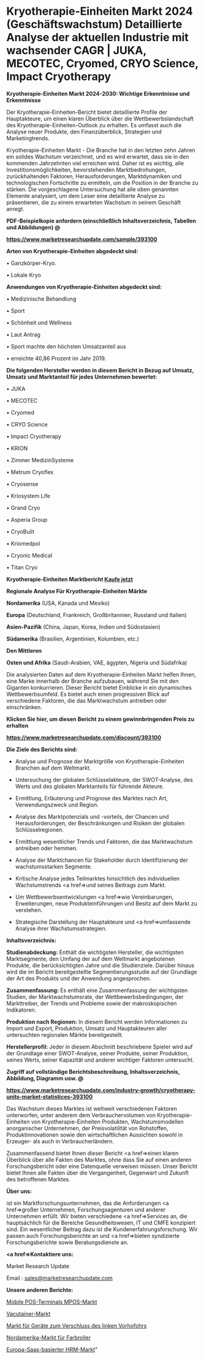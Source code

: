 # Kryotherapie-Einheiten Markt 2024 (Geschäftswachstum) Detaillierte Analyse der aktuellen Industrie mit wachsender CAGR | JUKA, MECOTEC, Cryomed, CRYO Science, Impact Cryotherapy

<strong>Kryotherapie-Einheiten Markt 2024-2030: Wichtige Erkenntnisse und Erkenntnisse</strong>

Der Kryotherapie-Einheiten-Bericht bietet detaillierte Profile der Hauptakteure, um einen klaren Überblick über die Wettbewerbslandschaft des Kryotherapie-Einheiten-Outlook zu erhalten. Es umfasst auch die Analyse neuer Produkte, den Finanzüberblick, Strategien und Marketingtrends.

Kryotherapie-Einheiten Markt - Die Branche hat in den letzten zehn Jahren ein solides Wachstum verzeichnet, und es wird erwartet, dass sie in den kommenden Jahrzehnten viel erreichen wird. Daher ist es wichtig, alle Investitionsmöglichkeiten, bevorstehenden Marktbedrohungen, zurückhaltenden Faktoren, Herausforderungen, Marktdynamiken und technologischen Fortschritte zu ermitteln, um die Position in der Branche zu stärken. Die vorgeschlagene Untersuchung hat alle oben genannten Elemente analysiert, um dem Leser eine detaillierte Analyse zu präsentieren, die zu einem erwarteten Wachstum in seinem Geschäft anregt.



<strong><b>PDF-Beispielkopie anfordern (einschließlich Inhaltsverzeichnis, Tabellen und Abbildungen) @ </b></strong>

<strong><a href=https://www.marketresearchupdate.com/sample/393100>

<strong>https://www.marketresearchupdate.com/sample/393100</u></a></strong></strong>



<strong>Arten von Kryotherapie-Einheiten abgedeckt sind:</strong>

• Ganzkörper-Kryo.

• Lokale Kryo



<strong>Anwendungen von Kryotherapie-Einheiten abgedeckt sind:</strong>

• Medizinische Behandlung

• Sport

• Schönheit und Wellness

• Laut Antrag

• Sport machte den höchsten Umsatzanteil aus

• erreichte 40,86 Prozent im Jahr 2019.



<strong>Die folgenden Hersteller werden in diesem Bericht in Bezug auf Umsatz, Umsatz und Marktanteil für jedes Unternehmen bewertet:</strong>

• JUKA

• MECOTEC

• Cryomed

• CRYO Science

• Impact Cryotherapy

• KRION

• Zimmer MedizinSysteme

• Metrum Cryoflex

• Cryosense

• Kriosystem Life

• Grand Cryo

• Asperia Group

• CryoBuilt

• Kriomedpol

• Cryonic Medical

• Titan Cryo



<strong>Kryotherapie-Einheiten Marktbericht <a href=https://www.marketresearchupdate.com/buynow/393100>Kaufe jetzt</a></strong>



<strong>Regionale Analyse Für Kryotherapie-Einheiten Märkte</strong>



<strong>Nordamerika</strong> (USA, Kanada und Mexiko)



<strong>Europa</strong> (Deutschland, Frankreich, Großbritannien, Russland und Italien)



<strong>Asien-Pazifik</strong> (China, Japan, Korea, Indien und Südostasien)



<strong>Südamerika</strong> (Brasilien, Argentinien, Kolumbien, etc.)



<strong>Den Mittleren</strong> 

<strong>Osten und Afrika</strong> (Saudi-Arabien, VAE, ägypten, Nigeria und Südafrika)

Die analysierten Daten auf dem Kryotherapie-Einheiten Markt helfen Ihnen, eine Marke innerhalb der Branche aufzubauen, während Sie mit den Giganten konkurrieren. Dieser Bericht bietet Einblicke in ein dynamisches Wettbewerbsumfeld. Es bietet auch einen progressiven Blick auf verschiedene Faktoren, die das Marktwachstum antreiben oder einschränken.



<strong>Klicken Sie hier, um diesen Bericht zu einem gewinnbringenden Preis zu erhalten
</strong>

<strong><a href=https://www.marketresearchupdate.com/discount/393100>https://www.marketresearchupdate.com/discount/393100</b></u></strong></a>



<strong>Die Ziele des Berichts sind:</strong>

- Analyse und Prognose der Marktgröße von Kryotherapie-Einheiten Branchen auf dem Weltmarkt.

- Untersuchung der globalen Schlüsselakteure, der SWOT-Analyse, des Werts und des globalen Marktanteils für führende Akteure.

- Ermittlung, Erläuterung und Prognose des Marktes nach Art, Verwendungszweck und Region.

- Analyse des Marktpotenzials und -vorteils, der Chancen und Herausforderungen, der Beschränkungen und Risiken der globalen Schlüsselregionen.

- Ermittlung wesentlicher Trends und Faktoren, die das Marktwachstum antreiben oder hemmen.

- Analyse der Marktchancen für Stakeholder durch Identifizierung der wachstumsstarken Segmente.

- Kritische Analyse jedes Teilmarktes hinsichtlich des individuellen Wachstumstrends <a href=>und</a> seines Beitrags zum Markt.

- Um Wettbewerbsentwicklungen <a href=>wie</a> Vereinbarungen, Erweiterungen, neue Produkteinführungen und Besitz auf dem Markt zu verstehen.

- Strategische Darstellung der Hauptakteure und <a href=>umfas</a>sende Analyse ihrer Wachstumsstrategien.



<strong>Inhaltsverzeichnis:</strong>



<strong>Studienabdeckung:</strong> Enthält die wichtigsten Hersteller, die wichtigsten Marktsegmente, den Umfang der auf dem Weltmarkt angebotenen Produkte, die berücksichtigten Jahre und die Studienziele. Darüber hinaus wird die im Bericht bereitgestellte Segmentierungsstudie auf der Grundlage der Art des Produkts und der Anwendung angesprochen.



<strong>Zusammenfassung:</strong> Es enthält eine Zusammenfassung der wichtigsten Studien, der Marktwachstumsrate, der Wettbewerbsbedingungen, der Markttreiber, der Trends und Probleme sowie der makroskopischen Indikatoren.



<strong>Produktion nach Regionen:</strong> In diesem Bericht werden Informationen zu Import und Export, Produktion, Umsatz und Hauptakteuren aller untersuchten regionalen Märkte bereitgestellt.



<strong>Herstellerprofil:</strong> Jeder in diesem Abschnitt beschriebene Spieler wird auf der Grundlage einer SWOT-Analyse, seiner Produkte, seiner Produktion, seines Werts, seiner Kapazität und anderer wichtiger Faktoren untersucht.



<strong><b>Zugriff auf vollständige Berichtsbeschreibung, Inhaltsverzeichnis, Abbildung, Diagramm usw. @ </b></strong>

<strong><a href=https://www.marketresearchupdate.com/industry-growth/cryotherapy-units-market-statistices-393100>https://www.marketresearchupdate.com/industry-growth/cryotherapy-units-market-statistices-393100</a></strong>

Das Wachstum dieses Marktes ist weltweit verschiedenen Faktoren unterworfen, unter anderem dem Verbrauchervolumen von Kryotherapie-Einheiten von Kryotherapie-Einheiten Produkten, Wachstumsmodellen anorganischer Unternehmen, der Preisvolatilität von Rohstoffen, Produktinnovationen sowie den wirtschaftlichen Aussichten sowohl in Erzeuger- als auch in Verbraucherländern.

Zusammenfassend bietet Ihnen dieser Bericht <a href=>einen</a> klaren Überblick über alle Fakten des Marktes, ohne dass Sie auf einen anderen Forschungsbericht oder eine Datenquelle verweisen müssen. Unser Bericht bietet Ihnen alle Fakten über die Vergangenheit, Gegenwart und Zukunft des betroffenen Marktes.



<strong>Über uns:</strong>

 ist ein Marktforschungsunternehmen, das die Anforderungen <a href=>großer</a> Unternehmen, Forschungsagenturen und anderer Unternehmen erfüllt. Wir bieten verschiedene <a href=>Services</a> an, die hauptsächlich für die Bereiche Gesundheitswesen, IT und CMFE konzipiert sind. Ein wesentlicher Beitrag dazu ist die Kundenerfahrungsforschung. Wir passen auch Forschungsberichte an und <a href=>bieten</a> syndizierte Forschungsberichte sowie Beratungsdienste an.



<strong><a href=>Kontaktiere uns:</a></strong>

Market Research Update

Email : sales@marketresearchupdate.com



<strong>Unsere anderen Berichte:</strong>

<a href=https://www.linkedin.com/pulse/mobile-pos-terminals-mpos-market-size-growth>Mobile POS-Terminals MPOS-Markt</a>

<a href=https://www.linkedin.com/pulse/vacutainer-market-sizing-up-anticipating-trends>Vacutainer-Markt</a>

<a href=https://www.linkedin.com/pulse/left-atrial-appendage-closure-device-market-1f>Markt für Geräte zum Verschluss des linken Vorhofohrs</a>

<a href=https://www.linkedin.com/pulse/north-america-paint-roller-market-2023-new-comprehensive>Nordamerika-Markt für Farbroller</a>

<a href=https://www.linkedin.com/pulse/europe-saas-based-hrm-market-expecting-uu0yf/>Europa-Saas-basierter HRM-Markt</a>"
